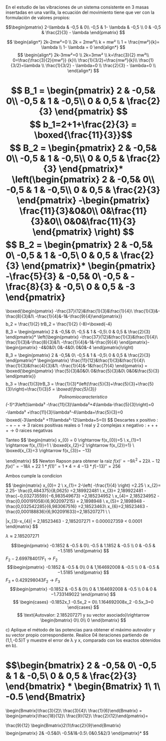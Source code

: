 En el estudio de las vibraciones de un sistema consistente en 3 masas insertadas en una
varilla, la ecuación del movimiento tiene que ver con la formulación de valores propios:

$$\begin{pmatrix}
2-\lambda & -0,5 & 0\\
-0,5 & 1-  \lambda & -0,5 \\
0 & -0,5 & \frac{2}{3} - \lambda
\end{pmatrix}
$$

$$
\begin{align*}
2k-2mw²=0 \\
2k = 2mw²\\
k = mw² \\
1 = \frac{mw²}{k}= \lambda \\
1- \lambda = 0
\end{align*}
$$
$$
\begin{align*}
2k-3mw²=0 \\
2k=3mw² \\
k=\frac{3}{2} mw²\\
0=\frac{\frac{3}{2}{mw²}} {k}\\
\frac{1}{3/2}=\frac{mw²}{k}\\
\frac{1}{3/2}=\lambda \\
\frac{1}{3/2} - \lambda=0 \\
\frac{2}{3} - \lambda=0 \\
\end{align*}
$$

$$
B_1 = \begin{pmatrix}
2 & -0,5& 0\\
-0,5 & 1 & -0,5\\
0 & 0,5 & \frac{2}{3}
\end{pmatrix}
$$
$$ b_1=2+1+\frac{2}{3} = \boxed{\frac{11}{3}}$$
$$
B_2 = \begin{pmatrix}
2 & -0,5& 0\\
-0,5 & 1 & -0,5\\
0 & 0,5 & \frac{2}{3}
\end{pmatrix}*
\left(\begin{pmatrix}
2 & -0,5& 0\\
-0,5 & 1 & -0,5\\
0 & 0,5 & \frac{2}{3}
\end{pmatrix}
-\begin{pmatrix}
\frac{11}{3}&0&0\\
0&\frac{11}{3}&0\\
0&0&\frac{11}{3}
\end{pmatrix}
\right)
$$
$$
B_2 = \begin{pmatrix}
2 & -0,5& 0\\
-0,5 & 1 & -0,5\\
0 & 0,5 & \frac{2}{3}
\end{pmatrix}*
\begin{pmatrix}
-\frac{5}{3} & -0,5& 0\\
-0,5 & -\frac{8}{3} & -0,5\\
0 & 0,5 & -3
\end{pmatrix}
=
\boxed{\begin{pmatrix}
-\frac{37}{12}&\frac{1}{3}&\frac{1}{4}\\
\frac{1}{3}&-\frac{8}{3}&1\\
-\frac{1}{4}&-1&-\frac{9}{4}\end{pmatrix}}
$$
$$
b_2 = \frac{1}{2} trB_2 = \frac{1}{2} (-8)=\boxed{-4}
$$
$$
B_3 = \begin{pmatrix}
2 & -0,5& 0\\
-0,5 & 1 & -0,5\\
0 & 0,5 & \frac{2}{3}
\end{pmatrix}*
\left(\begin{pmatrix}
-\frac{37}{12}&\frac{1}{3}&\frac{1}{4}\\
\frac{1}{3}&-\frac{8}{3}&1\\
-\frac{1}{4}&-1&-\frac{9}{4}
\end{pmatrix}-
\begin{pmatrix}
-4&0&0\\
0&-4&0\\
0&0&-4
\end{pmatrix}\right)
$$
$$
B_3 = \begin{pmatrix}
2 & -0,5& 0\\
-0,5 & 1 & -0,5\\
0 & 0,5 & \frac{2}{3}
\end{pmatrix}*
\begin{pmatrix}
\frac{11}{12}&\frac{1}{3}&\frac{1}{4}\\
\frac{1}{3}&\frac{4}{3}&1\\
-\frac{1}{4}&-1&\frac{7}{4}
\end{pmatrix} =
\boxed{\begin{pmatrix}
\frac{5}{3}&0&0\\ 
0&\frac{5}{3}&0\\ 
0&0&\frac{5}{3}
\end{pmatrix}}
$$
$$
b_3  = \frac{1}{3}trB_3 = \frac{1}{3}*\left(\frac{5}{3}+\frac{5}{3}+\frac{5}{3}\right)=\frac{1}{3}*5 = \boxed{\frac{5}{3}}
$$
Polinomio caracteristico
$$
(-1)^3*\left(\lambda³ -\frac{11}{3}\lambda²+4\lambda-\frac{5}{3}\right)=0
$$
$$
-\lambda³ +\frac{11}{3}\lambda²-4\lambda+\frac{5}{3}=0
$$
$$
\boxed{-3\lambda³ +11\lambda²-12\lambda+5=0}
$$
Descartes
$\text{x positivo :} -+-+ \rightarrow \text{3 raices positivas reales o 1 real y 2 complejas }$
$\text{x negativo :} ++++ \rightarrow \text{0 raices negativas}$

Tanteo
$$
\begin{matrix}
x_{0} = 0 \rightarrow f(x_{0})=5 \\
x_{1}=1 \rightarrow f(x_{1})=1 \\
\boxed{x_{2}=2 \rightarrow f(x_{2})=1} \\
\boxed{x_{3}=3 \rightarrow f(x_{3})= −13}

\end{matrix}
$$
Newton Rapson para obtener la raiz
$f(x)'=-9\lambda^{2}+22 \lambda -12$
$f(x)''=-18\lambda +22$
$1*f(1)'' = 1*4=4$
$-13*f(-13)''= 256$

Ambos cumple la condicion

$$
\begin{matrix}
x_{0}= 2 \\
x_{1}= 2-\left( -\frac{1}{4} \right) =2.25 \\
x_{2}= 2.25- \frac{0,484375}{8,0625} =2,189922481 \\
x_{3}= 2,189922481 - \frac{−0,03273559}{−6,983549673} =2,185234952 \\
x_{4}= 2,185234952 - \frac{0,000191058}{6,902097215} = 2,1898948 \\
x_{5}= 2,1898948 - \frac{0,032542285}{6,983067516} =2,18523463\\
x_{6}=2,18523463 - \frac{0,000188836}{6,902091633}=2,185207271 \\ \\


|x_{3}-x_{4}| = 2,18523463 - 2,185207271 = 0.000027359 < 0.0001
\end{matrix}
$$

$\lambda \approx 2.185207271$

$$\begin{pmatrix}
-0.1852 & -0.5 & 0\\
-0.5 & 1.1852 & -0.5 \\
0 & -0.5 & −1.5185
\end{pmatrix}
$$
$F_2 - 2.699784017F_1 \rightarrow F_2$  
$$\begin{pmatrix}
-0.1852 & -0.5 & 0\\
0 & 1,164692008 & -0.5 \\
0 & -0.5 & −1.5185
\end{pmatrix}
$$
$F_3+0.429298043F_2 \rightarrow F_3$
$$\begin{pmatrix}
-0.1852 & -0.5 & 0\\
0 & 1.164692008 & -0.5 \\
0 & 0 & −1.733149022
\end{pmatrix}
$$
$$
\begin{cases}
-0.1852x_1 -0.5x_2 = 0\\
1.164692008x_2 -0.5x_3=0
\end{cases}
$$
$$
\text{Autovalor: 2.185207271 y su vector asociado}\rightarrow
\begin{bmatrix}
0\\
0\\
0
\end{bmatrix}
$$

c) Aplique el método de las potencias para obtener el máximo autovalor y su vector propio correspondiente. Realice 04 iteraciones partiendo de (1,1,-0.5)T y muestre el error de λ y x, comparado con los exactos obtenidos en b).

$$\begin{bmatrix}
2 & -0,5& 0\\
-0,5 & 1 & -0,5\\
0 & 0,5 & \frac{2}{3}
\end{bmatrix} *
\begin{Bmatrix}
1\\
1\\
-0.5
\end{Bmatrix}
=
\begin{Bmatrix}\frac{3}{2}\\ \frac{3}{4}\\ \frac{1}{6}\end{Bmatrix} = 
\begin{pmatrix}\frac{18}{12}\\ \frac{9}{12}\\ \frac{2}{12}\end{pmatrix}=

\frac{9}{12} \begin{Bmatrix}2\\1\\\frac{2}{9}\end{Bmatrix}
$$
$$
\begin{pmatrix}
2& -0.5&0\\
-0.5&1&-0.5\\
0&0.5&2/3
\end{pmatrix}*
$$







